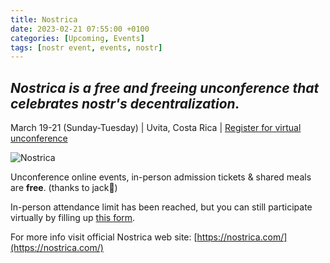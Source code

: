 ```yaml
---
title: Nostrica
date: 2023-02-21 07:55:00 +0100
categories: [Upcoming, Events]
tags: [nostr event, events, nostr]
---
```


## *Nostrica is a free and freeing unconference that celebrates nostr's decentralization.*

March 19-21 (Sunday-Tuesday) | Uvita, Costa Rica | [Register for virtual unconference](https://forms.gle/NGc5kW2urEmuVtzu5)

![Nostrica](https://nostr.build/i/nostr.build_c68735a3394f867661f4b3de9dbd5ff7f23717fe8921d31bea7e4a587c7cf9cc.png)

Unconference online events, in-person admission tickets & shared meals are **free**. (thanks to jack🤙)

In-person attendance limit has been reached, but you can still participate virtually by filling up [this form](https://forms.gle/NGc5kW2urEmuVtzu5).

For more info visit official Nostrica web site: [https://nostrica.com/](https://nostrica.com/)

